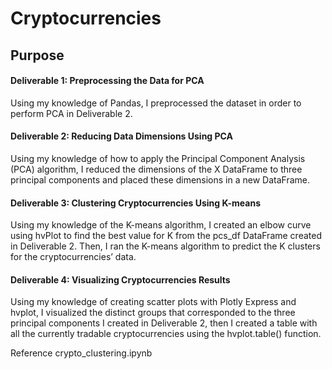 # Cryptocurrencies

## Purpose

#### Deliverable 1: Preprocessing the Data for PCA
Using my knowledge of Pandas, I preprocessed the dataset in order to perform PCA in Deliverable 2.

#### Deliverable 2: Reducing Data Dimensions Using PCA
Using my knowledge of how to apply the Principal Component Analysis (PCA) algorithm, I reduced the dimensions of the X DataFrame to three principal components and placed these dimensions in a new DataFrame.

#### Deliverable 3: Clustering Cryptocurrencies Using K-means
Using my knowledge of the K-means algorithm, I created an elbow curve using hvPlot to find the best value for K from the pcs_df DataFrame created in Deliverable 2. Then, I ran the K-means algorithm to predict the K clusters for the cryptocurrencies’ data.

#### Deliverable 4: Visualizing Cryptocurrencies Results
Using my knowledge of creating scatter plots with Plotly Express and hvplot, I visualized the distinct groups that corresponded to the three principal components I created in Deliverable 2, then I created a table with all the currently tradable cryptocurrencies using the hvplot.table() function.


Reference crypto_clustering.ipynb
